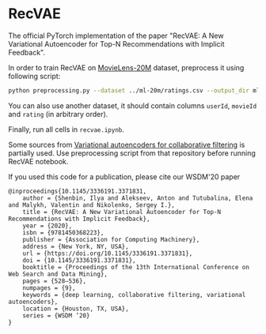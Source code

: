 # RecVAE
The official PyTorch implementation of the paper "RecVAE: A New Variational Autoencoder for Top-N Recommendations with Implicit Feedback".

In order to train RecVAE on [MovieLens-20M](http://files.grouplens.org/datasets/movielens/ml-20m.zip) dataset, preprocess it using following script:

```sh
python preprocessing.py --dataset ../ml-20m/ratings.csv --output_dir ml-20m/pro_sg/ --threshold 3.5 --heldout_users 10000
```

You can also use another dataset, it should contain columns `userId`, `movieId` and `rating` (in arbitrary order).

Finally, run all cells in `recvae.ipynb`.

Some sources from  [Variational autoencoders for collaborative filtering](https://github.com/dawenl/vae_cf) is partially used. Use preprocessing script from that repository before running RecVAE notebook.

If you used this code for a publication, please cite our WSDM'20 paper
```
@inproceedings{10.1145/3336191.3371831,
	author = {Shenbin, Ilya and Alekseev, Anton and Tutubalina, Elena and Malykh, Valentin and Nikolenko, Sergey I.},
	title = {RecVAE: A New Variational Autoencoder for Top-N Recommendations with Implicit Feedback},
	year = {2020},
	isbn = {9781450368223},
	publisher = {Association for Computing Machinery},
	address = {New York, NY, USA},
	url = {https://doi.org/10.1145/3336191.3371831},
	doi = {10.1145/3336191.3371831},
	booktitle = {Proceedings of the 13th International Conference on Web Search and Data Mining},
	pages = {528–536},
	numpages = {9},
	keywords = {deep learning, collaborative filtering, variational autoencoders},
	location = {Houston, TX, USA},
	series = {WSDM ’20}
}
```

